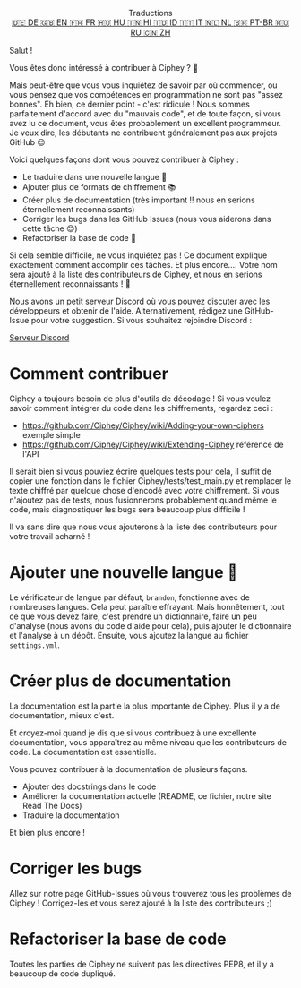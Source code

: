 <p align="center">
Traductions <br>
<a href=https://github.com/Ciphey/Ciphey/tree/master/translations/de/CONTRIBUTING.md>🇩🇪 DE   </a>
<a href=https://github.com/Ciphey/Ciphey/tree/master/CONTRIBUTING.md>🇬🇧 EN   </a>
<a href=https://github.com/Ciphey/Ciphey/tree/master/translations/fr/CONTRIBUTING.md>🇫🇷 FR   </a>
<a href=https://github.com/Ciphey/Ciphey/tree/master/translations/hu/CONTRIBUTING.md>🇭🇺 HU   </a>
<a href=https://github.com/Ciphey/Ciphey/tree/master/translations/hi/CONTRIBUTING.md>🇮🇳 HI   </a>
<a href=https://github.com/Ciphey/Ciphey/tree/master/translations/id/CONTRIBUTING.md>🇮🇩 ID   </a>
<a href=https://github.com/Ciphey/Ciphey/tree/master/translations/it/CONTRIBUTING.md>🇮🇹 IT   </a>
<a href=https://github.com/Ciphey/Ciphey/tree/master/translations/nl/CONTRIBUTING.md>🇳🇱 NL   </a>
<a href=https://github.com/Ciphey/Ciphey/tree/master/translations/pt-br/CONTRIBUTING.md>🇧🇷 PT-BR   </a>
<a href=https://github.com/Ciphey/Ciphey/tree/master/translations/ru/CONTRIBUTING.md>🇷🇺 RU   </a>
<a href=https://github.com/Ciphey/Ciphey/tree/master/translations/zh/CONTRIBUTING.md>🇨🇳 ZH   </a>
</p>

Salut !

Vous êtes donc intéressé à contribuer à Ciphey ? 🤔

Mais peut-être que vous vous inquiétez de savoir par où commencer, ou vous pensez que vos compétences en programmation ne sont pas "assez bonnes". Eh bien, ce dernier point - c'est ridicule ! Nous sommes parfaitement d'accord avec du "mauvais code", et de toute façon, si vous avez lu ce document, vous êtes probablement un excellent programmeur. Je veux dire, les débutants ne contribuent généralement pas aux projets GitHub 😉

Voici quelques façons dont vous pouvez contribuer à Ciphey :

- Le traduire dans une nouvelle langue 🧏
- Ajouter plus de formats de chiffrement 📚
- Créer plus de documentation (très important ‼️ nous en serions éternellement reconnaissants)
- Corriger les bugs dans les GitHub Issues (nous vous aiderons dans cette tâche 😊)
- Refactoriser la base de code 🥺

Si cela semble difficile, ne vous inquiétez pas ! Ce document explique exactement comment accomplir ces tâches. Et plus encore.... Votre nom sera ajouté à la liste des contributeurs de Ciphey, et nous en serions éternellement reconnaissants ! 🙏

Nous avons un petit serveur Discord où vous pouvez discuter avec les développeurs et obtenir de l'aide. Alternativement, rédigez une GitHub-Issue pour votre suggestion. Si vous souhaitez rejoindre Discord :

[Serveur Discord](https://discord.gg/KfyRUWw)

# Comment contribuer

Ciphey a toujours besoin de plus d'outils de décodage ! Si vous voulez savoir comment intégrer du code dans les chiffrements, regardez ceci :

- <https://github.com/Ciphey/Ciphey/wiki/Adding-your-own-ciphers> exemple simple
- <https://github.com/Ciphey/Ciphey/wiki/Extending-Ciphey> référence de l'API

Il serait bien si vous pouviez écrire quelques tests pour cela, il suffit de copier une fonction dans le fichier Ciphey/tests/test_main.py et remplacer le texte chiffré par quelque chose d'encodé avec votre chiffrement. Si vous n'ajoutez pas de tests, nous fusionnerons probablement quand même le code, mais diagnostiquer les bugs sera beaucoup plus difficile !

Il va sans dire que nous vous ajouterons à la liste des contributeurs pour votre travail acharné !

# Ajouter une nouvelle langue 🧏

Le vérificateur de langue par défaut, `brandon`, fonctionne avec de nombreuses langues. Cela peut paraître effrayant.
Mais honnêtement, tout ce que vous devez faire, c'est prendre un dictionnaire, faire un peu d'analyse (nous avons du code d'aide pour cela), puis ajouter le dictionnaire et l'analyse à un dépôt. Ensuite, vous ajoutez la langue au fichier `settings.yml`.

# Créer plus de documentation

La documentation est la partie la plus importante de Ciphey. Plus il y a de documentation, mieux c'est.

Et croyez-moi quand je dis que si vous contribuez à une excellente documentation, vous apparaîtrez au même niveau que les contributeurs de code. La documentation est essentielle.

Vous pouvez contribuer à la documentation de plusieurs façons.

- Ajouter des docstrings dans le code
- Améliorer la documentation actuelle (README, ce fichier, notre site Read The Docs)
- Traduire la documentation

Et bien plus encore !

# Corriger les bugs

Allez sur notre page GitHub-Issues où vous trouverez tous les problèmes de Ciphey ! Corrigez-les et vous serez ajouté à la liste des contributeurs ;)

# Refactoriser la base de code

Toutes les parties de Ciphey ne suivent pas les directives PEP8, et il y a beaucoup de code dupliqué.
